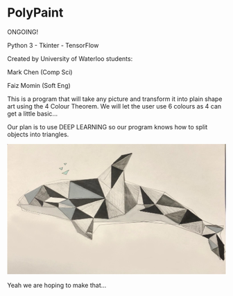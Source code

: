 # PolyPaint

ONGOING!

Python 3 - Tkinter - TensorFlow


Created by University of Waterloo students: 

Mark Chen (Comp Sci)

Faiz Momin (Soft Eng)


This is a program that will take any picture and transform it into plain shape art using the 4 Colour Theorem.
We will let the user use 6 colours as 4 can get a little basic...

Our plan is to use DEEP LEARNING so our program knows how to split objects into triangles.

![](final_similar_target.jpg)


Yeah we are hoping to make that...
